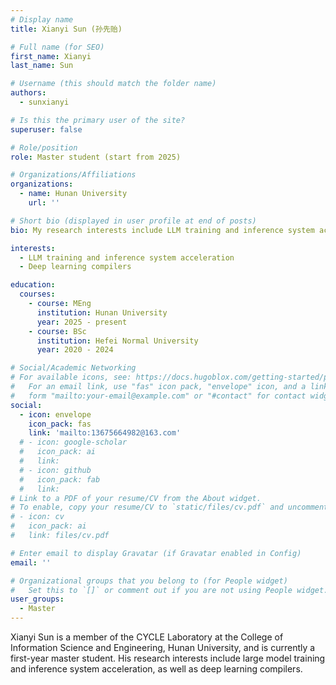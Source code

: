```yaml
---
# Display name
title: Xianyi Sun (孙先贻)

# Full name (for SEO)
first_name: Xianyi
last_name: Sun

# Username (this should match the folder name)
authors:
  - sunxianyi

# Is this the primary user of the site?
superuser: false

# Role/position
role: Master student (start from 2025)

# Organizations/Affiliations
organizations:
  - name: Hunan University
    url: ''

# Short bio (displayed in user profile at end of posts)
bio: My research interests include LLM training and inference system acceleration, as well as deep learning compilers.

interests:
  - LLM training and inference system acceleration
  - Deep learning compilers

education:
  courses:
    - course: MEng
      institution: Hunan University
      year: 2025 - present
    - course: BSc
      institution: Hefei Normal University
      year: 2020 - 2024

# Social/Academic Networking
# For available icons, see: https://docs.hugoblox.com/getting-started/page-builder/#icons
#   For an email link, use "fas" icon pack, "envelope" icon, and a link in the
#   form "mailto:your-email@example.com" or "#contact" for contact widget.
social:
  - icon: envelope
    icon_pack: fas
    link: 'mailto:13675664982@163.com'
  # - icon: google-scholar
  #   icon_pack: ai
  #   link: 
  # - icon: github
  #   icon_pack: fab
  #   link: 
# Link to a PDF of your resume/CV from the About widget.
# To enable, copy your resume/CV to `static/files/cv.pdf` and uncomment the lines below.
# - icon: cv
#   icon_pack: ai
#   link: files/cv.pdf

# Enter email to display Gravatar (if Gravatar enabled in Config)
email: ''

# Organizational groups that you belong to (for People widget)
#   Set this to `[]` or comment out if you are not using People widget.
user_groups:
  - Master
---
```


Xianyi Sun is a member of the CYCLE Laboratory at the College of Information Science and Engineering, Hunan University, and is currently a first-year master student. His research interests include large model training and inference system acceleration, as well as deep learning compilers.

